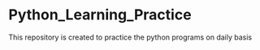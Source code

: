 # Python_Learning_Practice
This repository is created to practice the python programs on daily basis
